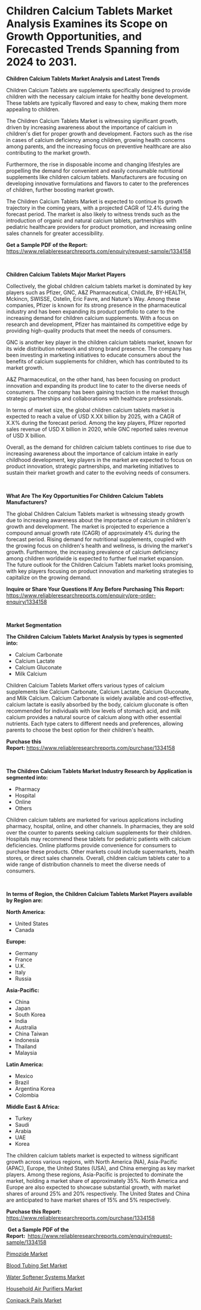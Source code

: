 <p><h1>Children Calcium Tablets Market Analysis Examines its Scope on Growth Opportunities, and Forecasted Trends Spanning from 2024 to 2031.</h1></p><p><strong>Children Calcium Tablets Market Analysis and Latest Trends</strong></p>
<p><p>Children Calcium Tablets are supplements specifically designed to provide children with the necessary calcium intake for healthy bone development. These tablets are typically flavored and easy to chew, making them more appealing to children.</p><p>The Children Calcium Tablets Market is witnessing significant growth, driven by increasing awareness about the importance of calcium in children's diet for proper growth and development. Factors such as the rise in cases of calcium deficiency among children, growing health concerns among parents, and the increasing focus on preventive healthcare are also contributing to the market growth.</p><p>Furthermore, the rise in disposable income and changing lifestyles are propelling the demand for convenient and easily consumable nutritional supplements like children calcium tablets. Manufacturers are focusing on developing innovative formulations and flavors to cater to the preferences of children, further boosting market growth.</p><p>The Children Calcium Tablets Market is expected to continue its growth trajectory in the coming years, with a projected CAGR of 12.4% during the forecast period. The market is also likely to witness trends such as the introduction of organic and natural calcium tablets, partnerships with pediatric healthcare providers for product promotion, and increasing online sales channels for greater accessibility.</p></p>
<p><strong>Get a Sample PDF of the Report:&nbsp;</strong> <a href="https://www.reliableresearchreports.com/enquiry/request-sample/1334158">https://www.reliableresearchreports.com/enquiry/request-sample/1334158</a></p>
<p>&nbsp;</p>
<p><strong>Children Calcium Tablets Major Market Players</strong></p>
<p><p>Collectively, the global children calcium tablets market is dominated by key players such as Pfizer, GNC, A&Z Pharmaceutical, ChildLife, BY-HEALTH, Mckincn, SWISSE, Ostelin, Eric Favre, and Nature's Way. Among these companies, Pfizer is known for its strong presence in the pharmaceutical industry and has been expanding its product portfolio to cater to the increasing demand for children calcium supplements. With a focus on research and development, Pfizer has maintained its competitive edge by providing high-quality products that meet the needs of consumers.</p><p>GNC is another key player in the children calcium tablets market, known for its wide distribution network and strong brand presence. The company has been investing in marketing initiatives to educate consumers about the benefits of calcium supplements for children, which has contributed to its market growth.</p><p>A&Z Pharmaceutical, on the other hand, has been focusing on product innovation and expanding its product line to cater to the diverse needs of consumers. The company has been gaining traction in the market through strategic partnerships and collaborations with healthcare professionals.</p><p>In terms of market size, the global children calcium tablets market is expected to reach a value of USD X.XX billion by 2025, with a CAGR of X.X% during the forecast period. Among the key players, Pfizer reported sales revenue of USD X billion in 2020, while GNC reported sales revenue of USD X billion.</p><p>Overall, as the demand for children calcium tablets continues to rise due to increasing awareness about the importance of calcium intake in early childhood development, key players in the market are expected to focus on product innovation, strategic partnerships, and marketing initiatives to sustain their market growth and cater to the evolving needs of consumers.</p></p>
<p>&nbsp;</p>
<p><strong>What Are The Key Opportunities For Children Calcium Tablets Manufacturers?</strong></p>
<p><p>The global Children Calcium Tablets market is witnessing steady growth due to increasing awareness about the importance of calcium in children's growth and development. The market is projected to experience a compound annual growth rate (CAGR) of approximately 4% during the forecast period. Rising demand for nutritional supplements, coupled with the growing focus on children's health and wellness, is driving the market's growth. Furthermore, the increasing prevalence of calcium deficiency among children worldwide is expected to further fuel market expansion. The future outlook for the Children Calcium Tablets market looks promising, with key players focusing on product innovation and marketing strategies to capitalize on the growing demand.</p></p>
<p><strong>Inquire or Share Your Questions If Any Before Purchasing This Report:</strong> <a href="https://www.reliableresearchreports.com/enquiry/pre-order-enquiry/1334158">https://www.reliableresearchreports.com/enquiry/pre-order-enquiry/1334158</a></p>
<p>&nbsp;</p>
<p><strong>Market Segmentation</strong></p>
<p><strong>The Children Calcium Tablets Market Analysis by types is segmented into:</strong></p>
<p><ul><li>Calcium Carbonate</li><li>Calcium Lactate</li><li>Calcium Gluconate</li><li>Milk Calcium</li></ul></p>
<p><p>Children Calcium Tablets Market offers various types of calcium supplements like Calcium Carbonate, Calcium Lactate, Calcium Gluconate, and Milk Calcium. Calcium Carbonate is widely available and cost-effective, calcium lactate is easily absorbed by the body, calcium gluconate is often recommended for individuals with low levels of stomach acid, and milk calcium provides a natural source of calcium along with other essential nutrients. Each type caters to different needs and preferences, allowing parents to choose the best option for their children's health.</p></p>
<p><strong>Purchase this Report:&nbsp;</strong><a href="https://www.reliableresearchreports.com/purchase/1334158">https://www.reliableresearchreports.com/purchase/1334158</a></p>
<p>&nbsp;</p>
<p><strong>The Children Calcium Tablets Market Industry Research by Application is segmented into:</strong></p>
<p><ul><li>Pharmacy</li><li>Hospital</li><li>Online</li><li>Others</li></ul></p>
<p><p>Children calcium tablets are marketed for various applications including pharmacy, hospital, online, and other channels. In pharmacies, they are sold over the counter to parents seeking calcium supplements for their children. Hospitals may recommend these tablets for pediatric patients with calcium deficiencies. Online platforms provide convenience for consumers to purchase these products. Other markets could include supermarkets, health stores, or direct sales channels. Overall, children calcium tablets cater to a wide range of distribution channels to meet the diverse needs of consumers.</p></p>
<p>&nbsp;</p>
<p><strong>In terms of Region, the Children Calcium Tablets Market Players available by Region are:</strong></p>
<p>
    <p> <strong> North America: </strong>
        <ul>
            <li>United States</li>
            <li>Canada</li>
        </ul>
        </p> 
    <p> <strong> Europe: </strong>
        <ul>
            <li>Germany</li>
            <li>France</li>
            <li>U.K.</li>
            <li>Italy</li>
            <li>Russia</li>
        </ul>
        </p> 
    <p> <strong> Asia-Pacific: </strong>
        <ul>
            <li>China</li>
            <li>Japan</li>
            <li>South Korea</li>
            <li>India</li>
            <li>Australia</li>
            <li>China Taiwan</li>
            <li>Indonesia</li>
            <li>Thailand</li>
            <li>Malaysia</li>
        </ul>
        </p> 
    <p> <strong> Latin America: </strong>
        <ul>
            <li>Mexico</li>
            <li>Brazil</li>
            <li>Argentina Korea</li>
            <li>Colombia</li>
        </ul>
        </p> 
    <p> <strong> Middle East & Africa: </strong>
        <ul>
            <li>Turkey</li>
            <li>Saudi</li>
            <li>Arabia</li>
            <li>UAE</li>
            <li>Korea</li>
        </ul>
    </p>
    </p>
<p><p>The children calcium tablets market is expected to witness significant growth across various regions, with North America (NA), Asia-Pacific (APAC), Europe, the United States (USA), and China emerging as key market players. Among these regions, Asia-Pacific is projected to dominate the market, holding a market share of approximately 35%. North America and Europe are also expected to showcase substantial growth, with market shares of around 25% and 20% respectively. The United States and China are anticipated to have market shares of 15% and 5% respectively.</p></p>
<p><strong>Purchase this Report: </strong><a href="https://www.reliableresearchreports.com/purchase/1334158">https://www.reliableresearchreports.com/purchase/1334158</a></p>
<p>&nbsp;<strong>Get a Sample PDF of the Report:&nbsp;&nbsp;</strong><a href="https://www.reliableresearchreports.com/enquiry/request-sample/1334158">https://www.reliableresearchreports.com/enquiry/request-sample/1334158</a></p>
<p><strong></strong></p>
<p><p><a href="https://medium.com/@vanessachurchill767/pimozide-market-size-cagr-trends-2024-2030-04d28091e50a">Pimozide Market</a></p><p><a href="https://medium.com/@cletusdoyle654/blood-tubing-set-market-insights-into-market-cagr-market-trends-and-growth-strategies-56d4bb63bebd">Blood Tubing Set Market</a></p><p><a href="https://medium.com/@vanessachurchill767/water-softener-systems-market-research-report-its-history-and-forecast-2024-to-2031-bd9cdb2276e6">Water Softener Systems Market</a></p><p><a href="https://medium.com/@vanessachurchill767/household-air-purifiers-market-the-key-to-successful-business-strategy-forecast-till-2031-9fb74d7ae10f">Household Air Purifiers Market</a></p><p><a href="https://medium.com/p/80de83071314/edit">Conipack Pails Market</a></p></p>